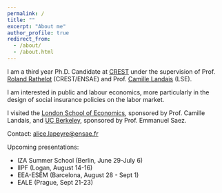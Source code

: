```yaml
---
permalink: /
title: ""
excerpt: "About me"
author_profile: true
redirect_from: 
  - /about/
  - /about.html
---
```


I am a third year Ph.D. Candidate at [CREST](https://crest.science) under the supervision of Prof. [Roland Rathelot](http://rolandrathelot.com) (CREST/ENSAE) and Prof. [Camille Landais](https://econ.lse.ac.uk/staff/clandais/cgi-bin/index.php) (LSE). 

I am interested in public and labour economics, more particularly in the design of social insurance policies on the labor market.
<br />

I visited the [London School of Economics](https://www.lse.ac.uk), sponsored by Prof. Camille Landais, and [UC Berkeley](https://www.econ.berkeley.edu), sponsored by Prof. Emmanuel Saez. 
<br />

Contact: [alice.lapeyre@ensae.fr](mailto:alice.lapeyre@ensae.fr) 
<!--- and find my [CV](https://github.com/alicelapeyre/alicelapeyre.github.io/raw/master/files/ALapeyre_CV.pdf) here.--->

Upcoming presentations: 
- IZA Summer School (Berlin, June 29-July 6)
- IIPF (Logan, August 14-16)
- EEA-ESEM (Barcelona, August 28 - Sept 1)
- EALE (Prague, Sept 21-23)

<!--- Research fields: public and labor economics --->

<!--- References: 
- [Camille Landais](https://econ.lse.ac.uk/staff/clandais/cgi-bin/index.php) (LSE)
- [Roland Rathelot](http://rolandrathelot.com) (CREST/ENSAE) --->
